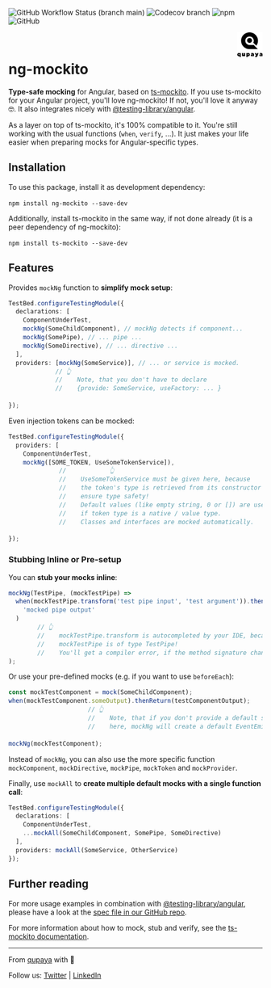 ![GitHub Workflow Status (branch main)](https://img.shields.io/github/workflow/status/qupaya/ng-mockito/CI/main) ![Codecov branch](https://img.shields.io/codecov/c/github/qupaya/ng-mockito/main) ![npm](https://img.shields.io/npm/v/ng-mockito) ![GitHub](https://img.shields.io/github/license/qupaya/ng-mockito)

<img src="https://raw.githubusercontent.com/qupaya/assets/master/logo/logo-full.svg" alt="dark qupaya logo with font" width="50" align="right">

<br>

# ng-mockito

**Type-safe mocking** for Angular, based on [ts-mockito](https://github.com/NagRock/ts-mockito). If you use ts-mockito for your Angular project, you'll love ng-mockito! If not, you'll love it anyway 🤓️. It also integrates nicely with [@testing-library/angular](https://github.com/testing-library/angular-testing-library).

As a layer on top of ts-mockito, it's 100% compatible to it. You're still working with the usual functions (`when`, `verify`, ...).
It just makes your life easier when preparing mocks for Angular-specific types.

## Installation

To use this package, install it as development dependency:

`npm install ng-mockito --save-dev`

Additionally, install ts-mockito in the same way, if not done already (it is a peer dependency of ng-mockito):

`npm install ts-mockito --save-dev`

## Features

Provides `mockNg` function to **simplify mock setup**:

<!-- prettier-ignore -->
```typescript
TestBed.configureTestingModule({
  declarations: [
    ComponentUnderTest,
    mockNg(SomeChildComponent), // mockNg detects if component...
    mockNg(SomePipe), // ... pipe ...
    mockNg(SomeDirective), // ... directive ...
  ],
  providers: [mockNg(SomeService)], // ... or service is mocked.
             // 👆️
             //    Note, that you don't have to declare
             //    {provide: SomeService, useFactory: ... }

});
```

Even injection tokens can be mocked:

<!-- prettier-ignore -->
```typescript
TestBed.configureTestingModule({
  providers: [
    ComponentUnderTest,
    mockNg([SOME_TOKEN, UseSomeTokenService]),
              //            👆️
              //    UseSomeTokenService must be given here, because
              //    the token's type is retrieved from its constructor to
              //    ensure type safety!
              //    Default values (like empty string, 0 or []) are used,
              //    if token type is a native / value type.
              //    Classes and interfaces are mocked automatically.

});
```

### Stubbing Inline or Pre-setup

You can **stub your mocks inline**:

<!-- prettier-ignore -->
```typescript
mockNg(TestPipe, (mockTestPipe) =>
  when(mockTestPipe.transform('test pipe input', 'test argument')).thenReturn(
    'mocked pipe output'
  )
        // 👆️
        //    mockTestPipe.transform is autocompleted by your IDE, because
        //    mockTestPipe is of type TestPipe!
        //    You'll get a compiler error, if the method signature changes.
);
```

Or use your pre-defined mocks (e.g. if you want to use `beforeEach`):

<!-- prettier-ignore -->
```typescript
const mockTestComponent = mock(SomeChildComponent);
when(mockTestComponent.someOutput).thenReturn(testComponentOutput);
                      // 👆️
                      //    Note, that if you don't provide a default stub for someOutput
                      //    here, mockNg will create a default EventEmitter stub for you.

mockNg(mockTestComponent);
```

Instead of `mockNg`, you can also use the more specific function `mockComponent`, `mockDirective`, `mockPipe`, `mockToken` and `mockProvider`.

Finally, use `mockAll` to **create multiple default mocks with a single function call**:

<!-- prettier-ignore -->
```typescript
TestBed.configureTestingModule({
  declarations: [
    ComponentUnderTest,
    ...mockAll(SomeChildComponent, SomePipe, SomeDirective)
  ],
  providers: mockAll(SomeService, OtherService)
});
```

## Further reading

For more usage examples in combination with [@testing-library/angular](https://github.com/testing-library/angular-testing-library), please have a look at the [spec file in our GitHub repo](https://github.com/qupaya/ng-mockito/blob/main/libs/ng-mockito/integration/src/lib/integration-test.spec.ts).

For more information about how to mock, stub and verify, see the [ts-mockito documentation](https://github.com/NagRock/ts-mockito).

---

From [qupaya](https://www.qupaya.com/) with 🖤️

Follow us: [Twitter](twitter.com/qupaya) | [LinkedIn](linkedin.com/company/qupaya)
